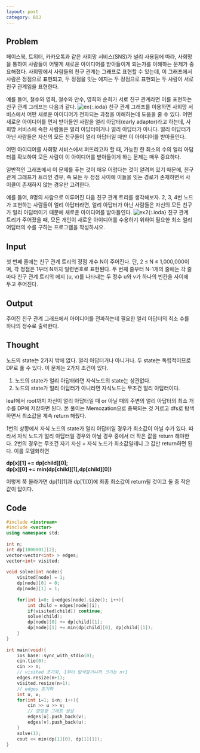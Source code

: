 ```yaml
---
layout: post
category: BOJ
---
```


## Problem
페이스북, 트위터, 카카오톡과 같은 사회망 서비스(SNS)가 널리 사용됨에 따라, 사회망을 통하여 사람들이 어떻게 새로운 아이디어를 받아들이게 되는가를 이해하는 문제가 중요해졌다. 사회망에서 사람들의 친구 관계는 그래프로 표현할 수 있는데,  이 그래프에서 사람은 정점으로 표현되고, 두 정점을 잇는 에지는 두 정점으로 표현되는 두 사람이 서로 친구 관계임을 표현한다.  
  
예를 들어, 철수와 영희, 철수와 만수, 영희와 순희가 서로 친구 관계라면 이를 표현하는 친구 관계 그래프는 다음과 같다. 
![ex](https://upload.acmicpc.net/c0d162b4-20d6-46eb-be8f-d06ae8bf1e9c/-/preview/){:.ioda}
친구 관계 그래프를 이용하면 사회망 서비스에서 어떤 새로운 아이디어가 전파되는 과정을 이해하는데 도움을 줄 수 있다. 어떤 새로운 아이디어를 먼저 받아들인 사람을 얼리 아답터(early adaptor)라고 하는데, 사회망 서비스에 속한 사람들은 얼리 아답터이거나 얼리 아답터가 아니다. 얼리 아답터가 아닌 사람들은 자신의 모든 친구들이 얼리 아답터일 때만 이 아이디어를 받아들인다.  
  
어떤 아이디어를 사회망 서비스에서 퍼뜨리고자 할 때, 가능한 한 최소의 수의 얼리 아답터를 확보하여 모든 사람이 이 아이디어를 받아들이게 하는  문제는 매우 중요하다.   
  
일반적인 그래프에서 이 문제를 푸는 것이 매우 어렵다는 것이 알려져 있기 때문에, 친구 관계 그래프가 트리인 경우, 즉 모든 두 정점 사이에 이들을 잇는 경로가 존재하면서 사이클이 존재하지 않는 경우만 고려한다.   
  
예를 들어, 8명의 사람으로 이루어진 다음 친구 관계 트리를 생각해보자. 2, 3, 4번 노드가 표현하는 사람들이 얼리 아답터라면, 얼리 아답터가 아닌 사람들은 자신의 모든 친구가 얼리 아답터이기 때문에 새로운 아이디어를 받아들인다.
![ex2](https://upload.acmicpc.net/ac2e6a89-2e66-4cab-8f07-951372ef7fcc/-/preview/){:.ioda}
친구 관계 트리가 주어졌을 때, 모든 개인이 새로운 아이디어를 수용하기 위하여 필요한 최소 얼리 어답터의 수를 구하는 프로그램을 작성하시오.

## Input
첫 번째 줄에는 친구 관계 트리의 정점 개수 N이 주어진다. 단, 2 ≤ N ≤ 1,000,000이며, 각 정점은 1부터 N까지 일련번호로 표현된다. 두 번째 줄부터 N-1개의 줄에는 각 줄마다 친구 관계 트리의 에지 (u, v)를 나타내는 두 정수 u와 v가 하나의 빈칸을 사이에 두고 주어진다. 

## Output
주어진 친구 관계 그래프에서 아이디어를 전파하는데 필요한 얼리 아답터의 최소 수를 하나의 정수로 출력한다.

## Thought
노드의 state는 2가지 밖에 없다. 얼리 아답터거나 아니거나. 두 state는 독립적이므로 DP로 풀 수 있다. 이 문제는 2가지 조건이 있다.

1. 노드의 state가 얼리 아답터라면 자식노드의 state는 상관없다.
2. 노드의 state가 얼리 아답터가 아니라면 자식노드는 무조건 얼리 아답터이다.

leaf에서 root까지 자신이 얼리 아답터일 때 or 아닐 때의 주변의 얼리 아답터의 최소 개수를 DP에 저장하면 된다. 본 풀이는 Memozation으로 중복되는 것 거르고 dfs로 탐색하면서 최소값을 계속 return 해줬다.  
  
1번의 상황에서 자식 노드의 state가 얼리 아답터일 경우가 최소값이 아닐 수가 있다. 따라서 자식 노드가 얼리 아답터일 경우와 아닐 경우 중에서 더 작은 값을 return 해야한다. 2번의 경우는 무조건 자기 자신 + 자식 노드가 최소값일테니 그 값만 return하면 된다. 이를 모델화하면   
  
**dp[x][1] += dp[child][0];**  
**dp[x][0] += min(dp[child][1],dp[child][0])**  
  
이렇게 쭉 올라가면 dp[1][1]과 dp[1][0]에 최종 최소값이 return될 것이고 둘 중 작은 값이 답이다.

## Code
```c++
#include <iostream>
#include <vector>
using namespace std;
 
int n;
int dp[1000001][2]; 
vector<vector<int> > edges;
vector<int> visited;
 
void solve(int node){
    visited[node] = 1;
    dp[node][0] = 0; 
    dp[node][1] = 1; 
    
    for(int i=0; i<edges[node].size(); i++){
        int child = edges[node][i]; 
        if(visited[child]) continue;  
        solve(child);
        dp[node][0] += dp[child][1]; 
        dp[node][1] += min(dp[child][0], dp[child][1]); 
    }
}
 
int main(void){
    ios_base::sync_with_stdio(0);
    cin.tie(0);
    cin >> n;
    // visited 초기화, 1부터 탐색할거니까 크기는 n+1
    edges.resize(n+1); 
    visited.resize(n+1);
    // edges 초기화
    int u, v;
    for(int i=1; i<n; i++){ 
        cin >> u >> v;
        // 양방향 그래프 생성
        edges[u].push_back(v);
        edges[v].push_back(u);
    }
    solve(1);
    cout << min(dp[1][0], dp[1][1]);
}
```

